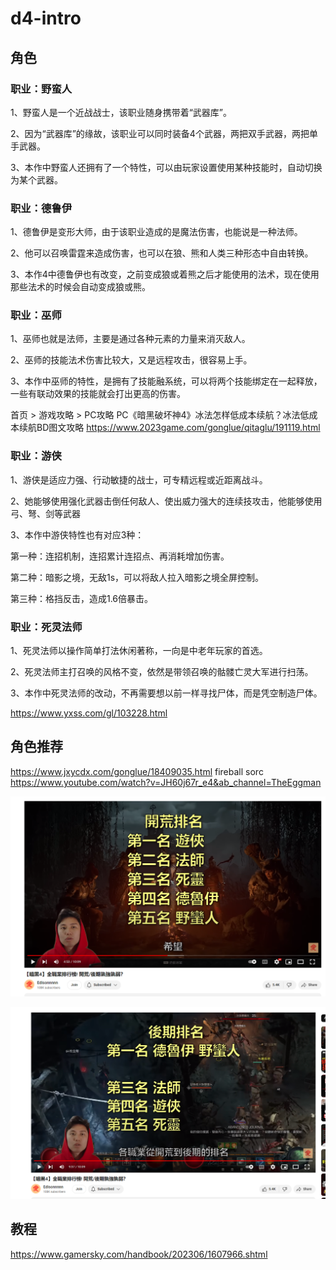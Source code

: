 

# d4-intro 

## 角色

### 职业：野蛮人

1、野蛮人是一个近战战士，该职业随身携带着“武器库”。

2、因为“武器库”的缘故，该职业可以同时装备4个武器，两把双手武器，两把单手武器。

3、本作中野蛮人还拥有了一个特性，可以由玩家设置使用某种技能时，自动切换为某个武器。


### 职业：德鲁伊

1、德鲁伊是变形大师，由于该职业造成的是魔法伤害，也能说是一种法师。

2、他可以召唤雷霆来造成伤害，也可以在狼、熊和人类三种形态中自由转换。

3、本作4中德鲁伊也有改变，之前变成狼或着熊之后才能使用的法术，现在使用那些法术的时候会自动变成狼或熊。

### 职业：巫师

1、巫师也就是法师，主要是通过各种元素的力量来消灭敌人。

2、巫师的技能法术伤害比较大，又是远程攻击，很容易上手。

3、本作中巫师的特性，是拥有了技能融系统，可以将两个技能绑定在一起释放，一些有联动效果的技能就会打出更高的伤害。

首页 > 游戏攻略 > PC攻略
PC《暗黑破坏神4》冰法怎样低成本续航？冰法低成本续航BD图文攻略
https://www.2023game.com/gonglue/qitaglu/191119.html

### 职业：游侠

1、游侠是适应力强、行动敏捷的战士，可专精远程或近距离战斗。

2、她能够使用强化武器击倒任何敌人、使出威力强大的连续技攻击，他能够使用弓、弩、剑等武器

3、本作中游侠特性也有对应3种：

第一种：连招机制，连招累计连招点、再消耗增加伤害。

第二种：暗影之境，无敌1s，可以将敌人拉入暗影之境全屏控制。

第三种：格挡反击，造成1.6倍暴击。


### 职业：死灵法师

1、死灵法师以操作简单打法休闲著称，一向是中老年玩家的首选。

2、死灵法师主打召唤的风格不变，依然是带领召唤的骷髅亡灵大军进行扫荡。

3、本作中死灵法师的改动，不再需要想以前一样寻找尸体，而是凭空制造尸体。

https://www.yxss.com/gl/103228.html

## 角色推荐

https://www.jxycdx.com/gonglue/18409035.html
fireball sorc 
https://www.youtube.com/watch?v=JH60j67r_e4&ab_channel=TheEggman


![](12-36-14-16-06-2023.png)

![](17-38-14-16-06-2023.png)

## 教程 

https://www.gamersky.com/handbook/202306/1607966.shtml


